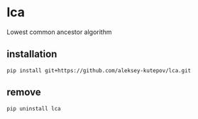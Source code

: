 # lca
Lowest common ancestor algorithm

## installation
`pip install git+https://github.com/aleksey-kutepov/lca.git`

## remove
`pip uninstall lca`
